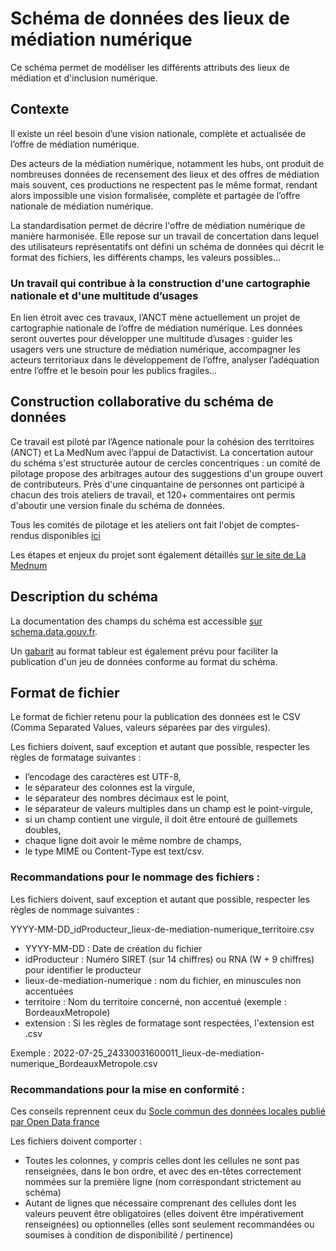 # Schéma de données des lieux de médiation numérique
Ce schéma permet de modéliser les différents attributs des lieux de médiation et d'inclusion numérique. 

## Contexte
Il existe un réel besoin d’une vision nationale, complète et actualisée de l’offre de médiation numérique. 

Des acteurs de la médiation numérique, notamment les hubs, ont produit de nombreuses données de recensement des lieux et des offres de médiation mais souvent, ces productions ne respectent pas le même format, rendant alors impossible une vision formalisée, complète et partagée de l’offre nationale de médiation numérique. 

La standardisation permet de décrire l'offre de médiation numérique de manière harmonisée. Elle repose sur un travail de concertation dans lequel des utilisateurs représentatifs ont défini un schéma de données qui décrit le format des fichiers, les différents champs, les valeurs possibles…

### Un travail qui contribue à la construction d'une cartographie nationale et d'une multitude d’usages

En lien étroit avec ces travaux, l’ANCT mène actuellement un projet de cartographie nationale de l’offre de médiation numérique. Les données seront ouvertes pour développer une multitude d’usages : guider les usagers vers une structure de médiation numérique, accompagner les acteurs territoriaux dans le développement de l’offre, analyser l’adéquation entre l’offre et le besoin pour les publics fragiles…

## Construction collaborative du schéma de données 

Ce travail est piloté par l’Agence nationale pour la cohésion des territoires (ANCT) et La MedNum avec l’appui de Datactivist. La concertation autour du schéma s'est structurée autour de cercles concentriques : un comité de pilotage propose des arbitrages autour des suggestions d'un groupe ouvert de contributeurs. Près d'une cinquantaine de personnes ont participé à chacun des trois ateliers de travail, et 120+ commentaires ont permis d'aboutir une version finale du schéma de données.

Tous les comités de pilotage et les ateliers ont fait l'objet de comptes-rendus disponibles [ici](https://github.com/LaMednum/standard-mediation-num/tree/main/COPILAteliers) 

Les étapes et enjeux du projet sont également détaillés [sur le site de La Mednum](https://lamednum.coop/schema-de-donnees-des-lieux-de-mediation-numerique-2)

## Description du schéma

La documentation des champs du schéma est accessible [sur schema.data.gouv.fr](https://schema.data.gouv.fr/LaMednum/standard-mediation-num/). 

Un [gabarit](https://github.com/LaMednum/standard-mediation-num/blob/main/Schema_lieux_mediation_numerique_gabarit.xlsx) au format tableur est également prévu pour faciliter la publication d'un jeu de données conforme au format du schéma.

## Format de fichier

Le format de fichier retenu pour la publication des données est le CSV (Comma Separated Values, valeurs séparées par des virgules).

Les fichiers doivent, sauf exception et autant que possible, respecter les règles de formatage suivantes :

* l’encodage des caractères est UTF-8,
* le séparateur des colonnes est la virgule,
* le séparateur des nombres décimaux est le point,
* le séparateur de valeurs multiples dans un champ est le point-virgule,
* si un champ contient une virgule, il doit être entouré de guillemets doubles,
* chaque ligne doit avoir le même nombre de champs,
* le type MIME ou Content-Type est text/csv.

### Recommandations pour le nommage des fichiers :
Les fichiers doivent, sauf exception et autant que possible, respecter les règles de nommage suivantes :

YYYY-MM-DD_idProducteur_lieux-de-mediation-numerique_territoire.csv

* YYYY-MM-DD : Date de création du fichier
* idProducteur :  Numéro SIRET (sur 14 chiffres) ou RNA (W + 9 chiffres) pour identifier le producteur
* lieux-de-mediation-numerique : nom du fichier, en minuscules non accentuées
* territoire : Nom du territoire concerné, non accentué (exemple : BordeauxMetropole)
* extension : Si les règles de formatage sont respectées, l'extension est .csv

Exemple : 2022-07-25_24330031600011_lieux-de-mediation-numerique_BordeauxMetropole.csv

### Recommandations pour la mise en conformité :
Ces conseils reprennent ceux du [Socle commun des données locales publié par Open Data france](https://scdl.opendatafrance.net/docs/recommandations-relatives-aux-jeux-de-donnees.html)

Les fichiers doivent comporter :
* Toutes les colonnes, y compris celles dont les cellules ne sont pas renseignées, dans le bon ordre, et avec des en-têtes correctement nommées sur la première ligne (nom correspondant strictement au schéma)
* Autant de lignes que nécessaire comprenant des cellules dont les valeurs peuvent être obligatoires (elles doivent être impérativement renseignées) ou optionnelles (elles sont seulement recommandées ou soumises à condition de disponibilité / pertinence)
